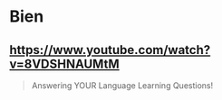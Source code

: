 # Bien

## https://www.youtube.com/watch?v=8VDSHNAUMtM

> Answering YOUR Language Learning Questions! 
